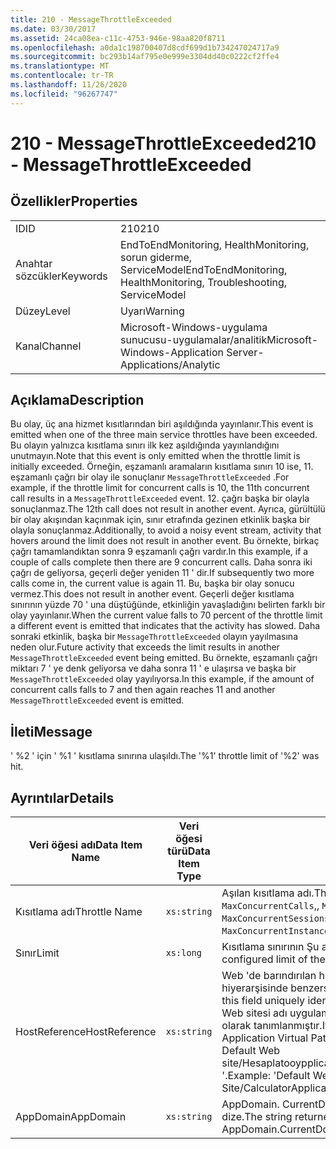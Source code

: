 ```yaml
---
title: 210 - MessageThrottleExceeded
ms.date: 03/30/2017
ms.assetid: 24ca08ea-c11c-4753-946e-98aa820f8711
ms.openlocfilehash: a0da1c198700407d8cdf699d1b734247024717a9
ms.sourcegitcommit: bc293b14af795e0e999e3304dd40c0222cf2ffe4
ms.translationtype: MT
ms.contentlocale: tr-TR
ms.lasthandoff: 11/26/2020
ms.locfileid: "96267747"
---
```

# <a name="210---messagethrottleexceeded"></a><span data-ttu-id="3b0f1-102">210 - MessageThrottleExceeded</span><span class="sxs-lookup"><span data-stu-id="3b0f1-102">210 - MessageThrottleExceeded</span></span>

## <a name="properties"></a><span data-ttu-id="3b0f1-103">Özellikler</span><span class="sxs-lookup"><span data-stu-id="3b0f1-103">Properties</span></span>  
  
|||  
|-|-|  
|<span data-ttu-id="3b0f1-104">ID</span><span class="sxs-lookup"><span data-stu-id="3b0f1-104">ID</span></span>|<span data-ttu-id="3b0f1-105">210</span><span class="sxs-lookup"><span data-stu-id="3b0f1-105">210</span></span>|  
|<span data-ttu-id="3b0f1-106">Anahtar sözcükler</span><span class="sxs-lookup"><span data-stu-id="3b0f1-106">Keywords</span></span>|<span data-ttu-id="3b0f1-107">EndToEndMonitoring, HealthMonitoring, sorun giderme, ServiceModel</span><span class="sxs-lookup"><span data-stu-id="3b0f1-107">EndToEndMonitoring, HealthMonitoring, Troubleshooting, ServiceModel</span></span>|  
|<span data-ttu-id="3b0f1-108">Düzey</span><span class="sxs-lookup"><span data-stu-id="3b0f1-108">Level</span></span>|<span data-ttu-id="3b0f1-109">Uyarı</span><span class="sxs-lookup"><span data-stu-id="3b0f1-109">Warning</span></span>|  
|<span data-ttu-id="3b0f1-110">Kanal</span><span class="sxs-lookup"><span data-stu-id="3b0f1-110">Channel</span></span>|<span data-ttu-id="3b0f1-111">Microsoft-Windows-uygulama sunucusu-uygulamalar/analitik</span><span class="sxs-lookup"><span data-stu-id="3b0f1-111">Microsoft-Windows-Application Server-Applications/Analytic</span></span>|  
  
## <a name="description"></a><span data-ttu-id="3b0f1-112">Açıklama</span><span class="sxs-lookup"><span data-stu-id="3b0f1-112">Description</span></span>  

 <span data-ttu-id="3b0f1-113">Bu olay, üç ana hizmet kısıtlarından biri aşıldığında yayınlanır.</span><span class="sxs-lookup"><span data-stu-id="3b0f1-113">This event is emitted when one of the three main service throttles have been exceeded.</span></span> <span data-ttu-id="3b0f1-114">Bu olayın yalnızca kısıtlama sınırı ilk kez aşıldığında yayınlandığını unutmayın.</span><span class="sxs-lookup"><span data-stu-id="3b0f1-114">Note that this event is only emitted when the throttle limit is initially exceeded.</span></span> <span data-ttu-id="3b0f1-115">Örneğin, eşzamanlı aramaların kısıtlama sınırı 10 ise, 11. eşzamanlı çağrı bir olay ile sonuçlanır `MessageThrottleExceeded` .</span><span class="sxs-lookup"><span data-stu-id="3b0f1-115">For example, if the throttle limit for concurrent calls is 10, the 11th concurrent call results in a `MessageThrottleExceeded` event.</span></span> <span data-ttu-id="3b0f1-116">12. çağrı başka bir olayla sonuçlanmaz.</span><span class="sxs-lookup"><span data-stu-id="3b0f1-116">The 12th call does not result in another event.</span></span> <span data-ttu-id="3b0f1-117">Ayrıca, gürültülü bir olay akışından kaçınmak için, sınır etrafında gezinen etkinlik başka bir olayla sonuçlanmaz.</span><span class="sxs-lookup"><span data-stu-id="3b0f1-117">Additionally, to avoid a noisy event stream, activity that hovers around the limit does not result in another event.</span></span> <span data-ttu-id="3b0f1-118">Bu örnekte, birkaç çağrı tamamlandıktan sonra 9 eşzamanlı çağrı vardır.</span><span class="sxs-lookup"><span data-stu-id="3b0f1-118">In this example, if a couple of calls complete then there are 9 concurrent calls.</span></span> <span data-ttu-id="3b0f1-119">Daha sonra iki çağrı de geliyorsa, geçerli değer yeniden 11 ' dir.</span><span class="sxs-lookup"><span data-stu-id="3b0f1-119">If subsequently two more calls come in, the current value is again 11.</span></span> <span data-ttu-id="3b0f1-120">Bu, başka bir olay sonucu vermez.</span><span class="sxs-lookup"><span data-stu-id="3b0f1-120">This does not result in another event.</span></span> <span data-ttu-id="3b0f1-121">Geçerli değer kısıtlama sınırının yüzde 70 ' una düştüğünde, etkinliğin yavaşladığını belirten farklı bir olay yayınlanır.</span><span class="sxs-lookup"><span data-stu-id="3b0f1-121">When the current value falls to 70 percent of the throttle limit a different event is emitted that indicates that the activity has slowed.</span></span> <span data-ttu-id="3b0f1-122">Daha sonraki etkinlik, başka bir `MessageThrottleExceeded` olayın yayılmasına neden olur.</span><span class="sxs-lookup"><span data-stu-id="3b0f1-122">Future activity that exceeds the limit results in another `MessageThrottleExceeded` event being emitted.</span></span> <span data-ttu-id="3b0f1-123">Bu örnekte, eşzamanlı çağrı miktarı 7 ' ye denk geliyorsa ve daha sonra 11 ' e ulaşırsa ve başka bir `MessageThrottleExceeded` olay yayılıyorsa.</span><span class="sxs-lookup"><span data-stu-id="3b0f1-123">In this example, if the amount of concurrent calls falls to 7 and then again reaches 11 and another `MessageThrottleExceeded` event is emitted.</span></span>  
  
## <a name="message"></a><span data-ttu-id="3b0f1-124">İleti</span><span class="sxs-lookup"><span data-stu-id="3b0f1-124">Message</span></span>  

 <span data-ttu-id="3b0f1-125">' %2 ' için ' %1 ' kısıtlama sınırına ulaşıldı.</span><span class="sxs-lookup"><span data-stu-id="3b0f1-125">The '%1' throttle limit of '%2' was hit.</span></span>  
  
## <a name="details"></a><span data-ttu-id="3b0f1-126">Ayrıntılar</span><span class="sxs-lookup"><span data-stu-id="3b0f1-126">Details</span></span>  
  
|<span data-ttu-id="3b0f1-127">Veri öğesi adı</span><span class="sxs-lookup"><span data-stu-id="3b0f1-127">Data Item Name</span></span>|<span data-ttu-id="3b0f1-128">Veri öğesi türü</span><span class="sxs-lookup"><span data-stu-id="3b0f1-128">Data Item Type</span></span>|<span data-ttu-id="3b0f1-129">Açıklama</span><span class="sxs-lookup"><span data-stu-id="3b0f1-129">Description</span></span>|  
|--------------------|--------------------|-----------------|  
|<span data-ttu-id="3b0f1-130">Kısıtlama adı</span><span class="sxs-lookup"><span data-stu-id="3b0f1-130">Throttle Name</span></span>|`xs:string`|<span data-ttu-id="3b0f1-131">Aşılan kısıtlama adı.</span><span class="sxs-lookup"><span data-stu-id="3b0f1-131">The name of the throttle that has been exceeded.</span></span> <span data-ttu-id="3b0f1-132">`MaxConcurrentCalls`,, `MaxConcurrentInstances` Veya `MaxConcurrentSessions` ,</span><span class="sxs-lookup"><span data-stu-id="3b0f1-132">Either `MaxConcurrentCalls`, `MaxConcurrentInstances`, or `MaxConcurrentSessions`,</span></span>|  
|<span data-ttu-id="3b0f1-133">Sınır</span><span class="sxs-lookup"><span data-stu-id="3b0f1-133">Limit</span></span>|`xs:long`|<span data-ttu-id="3b0f1-134">Kısıtlama sınırının Şu anda yapılandırılmış sınırı.</span><span class="sxs-lookup"><span data-stu-id="3b0f1-134">The currently configured limit of the throttle.</span></span>|  
|<span data-ttu-id="3b0f1-135">HostReference</span><span class="sxs-lookup"><span data-stu-id="3b0f1-135">HostReference</span></span>|`xs:string`|<span data-ttu-id="3b0f1-136">Web 'de barındırılan hizmetler için, bu alan hizmeti Web hiyerarşisinde benzersiz olarak tanımlar.</span><span class="sxs-lookup"><span data-stu-id="3b0f1-136">For Web-hosted services, this field uniquely identifies the service in the Web hierarchy.</span></span> <span data-ttu-id="3b0f1-137">Biçimi ' Web sitesi adı uygulama sanal yolu&#124;hizmet sanal yolu&#124;ServiceName ' olarak tanımlanmıştır.</span><span class="sxs-lookup"><span data-stu-id="3b0f1-137">Its format is defined as 'Web Site Name Application Virtual Path&#124;Service Virtual Path&#124;ServiceName'.</span></span> <span data-ttu-id="3b0f1-138">Örnek: ' Default Web site/Hesaplatooypplication&#124;/Hesaplatorservice.exe&#124;Hesaplatorservice '.</span><span class="sxs-lookup"><span data-stu-id="3b0f1-138">Example: 'Default Web Site/CalculatorApplication&#124;/CalculatorService.svc&#124;CalculatorService'.</span></span>|  
|<span data-ttu-id="3b0f1-139">AppDomain</span><span class="sxs-lookup"><span data-stu-id="3b0f1-139">AppDomain</span></span>|`xs:string`|<span data-ttu-id="3b0f1-140">AppDomain. CurrentDomain. FriendlyName tarafından döndürülen dize.</span><span class="sxs-lookup"><span data-stu-id="3b0f1-140">The string returned by AppDomain.CurrentDomain.FriendlyName.</span></span>|
